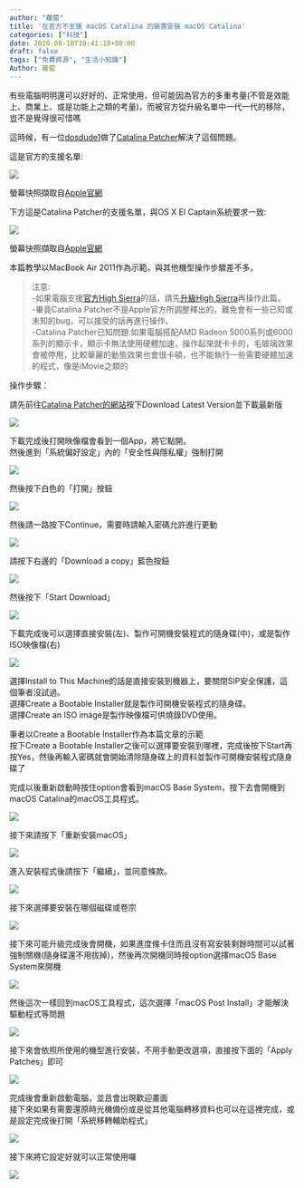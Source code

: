 ```yaml
---
author: "蘿蔔"
title: '在官方不支援 macOS Catalina 的裝置安裝 macOS Catalina'
categories: ["科技"]
date: 2020-08-18T10:41:18+00:00
draft: false
tags: ["免費資源", "生活小知識"]
Author: 蘿蔔
---
```


有些電腦明明還可以好好的、正常使用，但可能因為官方的多重考量(不管是效能上、商業上、或是功能上之類的考量)，而被官方從升級名單中一代一代的移除，豈不是覺得很可惜嗎

這時候，有一位[dosdude1](http://dosdude1.com)做了[Catalina Patcher](http://dosdude1.com/catalina "dosdude1.com/catalina")解決了這個問題。

  
這是官方的支援名單:

![](https://static-a1.steveyi.net/media/blog/2020081801505962.png)

螢幕快照擷取自[Apple官網](http://apple.com/tw/osx)

下方這是Catalina Patcher的支援名單，與OS X El Captain系統要求一致:

[![](https://static-a1.steveyi.net/media/blog/2020081802051786.png)](https://support.apple.com/zh-tw/HT206886)

螢幕快照擷取自[Apple官網](https://support.apple.com/zh-tw/HT206886)

本篇教學以MacBook Air 2011作為示範，與其他機型操作步驟差不多。  

> 注意:  
> \-如果電腦支援[官方High Sierra](https://support.apple.com/zh-tw/HT208969)的話，請先[升級High Sierra](https://support.apple.com/zh-tw/HT208969)再操作此篇。  
> \-畢竟Catalina Patcher不是Apple官方所調整釋出的，難免會有一些已知或未知的bug，可以接受的話再進行操作。  
> \-Catalina Patcher已知問題:如果電腦搭配AMD Radeon 5000系列或6000系列的顯示卡，顯示卡無法使用硬體加速，操作起來就卡卡的，毛玻璃效果會被停用，比較華麗的動態效果也會很卡頓，也不能執行一些需要硬體加速的程式，像是iMovie之類的

操作步驟：

請先前往[Catalina Patcher的網站](http://dosdude1.com/catalina)按下Download Latest Version並下載最新版

![](https://static-a1.steveyi.net/media/blog/2020081802335586.png)

下載完成後打開映像檔會看到一個App，將它點開。  
然後進到「系統偏好設定」內的「安全性與隱私權」強制打開

![](https://static-a1.steveyi.net/media/blog/2020081802485327.png)

然後按下白色的「打開」按鈕

![](https://static-a1.steveyi.net/media/blog/2020081802492691.png)

然後請一路按下Continue，需要時請輸入密碼允許進行更動

![](https://static-a1.steveyi.net/media/blog/2020081802523595.png)

請按下右邊的「Download a copy」藍色按鈕

![](https://static-a1.steveyi.net/media/blog/2020081802533817.png)

然後按下「Start Download」

![](https://static-a1.steveyi.net/media/blog/2020081802550610.png)

下載完成後可以選擇直接安裝(左)、製作可開機安裝程式的隨身碟(中)，或是製作ISO映像檔(右)

![](https://static-a1.steveyi.net/media/blog/2020081803333085.png)

選擇Install to This Machine的話是直接安裝到機器上，要關閉SIP安全保護，這個筆者沒試過。  
選擇Create a Bootable Installer就是製作可開機安裝程式的隨身碟。  
選擇Create an ISO image是製作映像檔可供燒錄DVD使用。

筆者以Create a Bootable Installer作為本篇文章的示範  
按下Create a Bootable Installer之後可以選擇要安裝到哪裡，完成後按下Start再按Yes，然後再輸入密碼就會開始清除隨身碟上的資料並製作可開機安裝程式隨身碟了

完成以後重新啟動時按住option會看到macOS Base System，按下去會開機到macOS Catalina的macOS工具程式。

![](https://static-a1.steveyi.net/media/blog/2020081810082548-scaled.jpg)

接下來請按下「重新安裝macOS」

![](https://static-a1.steveyi.net/media/blog/2020081810100644-scaled.jpg)

進入安裝程式後請按下「繼續」，並同意條款。

![](https://static-a1.steveyi.net/media/blog/2020081810111093-scaled.jpg)

接下來選擇要安裝在哪個磁碟或卷宗

![](https://static-a1.steveyi.net/media/blog/2020081810121883-scaled.jpg)

接下來可能升級完成後會開機，如果進度條卡住而且沒有寫安裝剩餘時間可以試著強制關機(隨身碟還不用拔掉)，然後再次開機同時按option選擇macOS Base System來開機

![](https://static-a1.steveyi.net/media/blog/2020081810082548-scaled.jpg)

然後這次一樣回到macOS工具程式，這次選擇「macOS Post Install」才能解決驅動程式等問題

![](https://static-a1.steveyi.net/media/blog/2020081810100644-scaled.jpg)

接下來會依照所使用的機型進行安裝，不用手動更改選項，直接按下面的「Apply Patches」即可

![](https://upload.cc/i1/2020/08/18/mbULt6.jpeg)

完成後會重新啟動電腦，並且會出現歡迎畫面  
接下來如果有需要還原時光機備份或是從其他電腦轉移資料也可以在這裡完成，或是設定完成後打開「系統移轉輔助程式」

![](https://static-a1.steveyi.net/media/blog/2020081810265417.png)

接下來將它設定好就可以正常使用囉

![](https://static-a1.steveyi.net/media/blog/2020081810311541.png)
